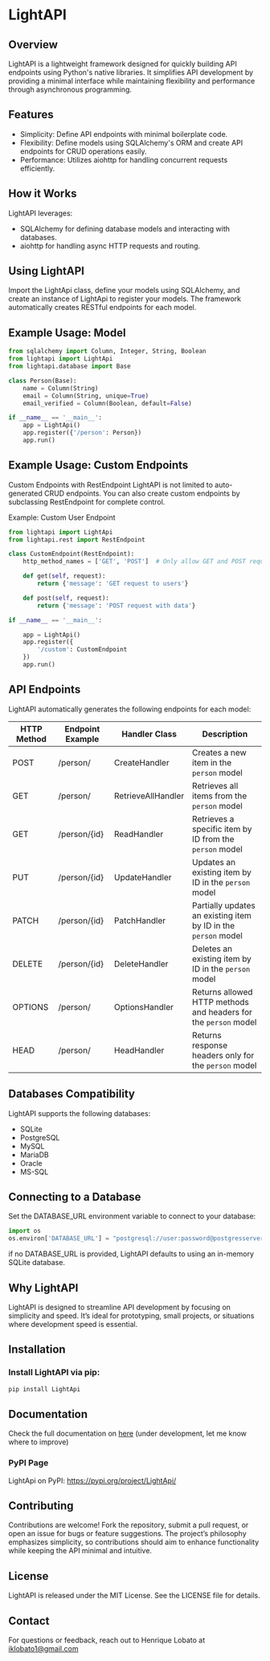 # LightAPI

## Overview
LightAPI is a lightweight framework designed for quickly building API endpoints using Python's native libraries. It simplifies API development by providing a minimal interface while maintaining flexibility and performance through asynchronous programming.

## Features
- Simplicity: Define API endpoints with minimal boilerplate code.
- Flexibility: Define models using SQLAlchemy's ORM and create API endpoints for CRUD operations easily.
- Performance: Utilizes aiohttp for handling concurrent requests efficiently.

## How it Works
LightAPI leverages:
- SQLAlchemy for defining database models and interacting with databases.
- aiohttp for handling async HTTP requests and routing.

## Using LightAPI
Import the LightApi class, define your models using SQLAlchemy, and create an instance of LightApi to register your models. The framework automatically creates RESTful endpoints for each model.

## Example Usage: Model
```python
from sqlalchemy import Column, Integer, String, Boolean
from lightapi import LightApi
from lightapi.database import Base

class Person(Base):
    name = Column(String)
    email = Column(String, unique=True)
    email_verified = Column(Boolean, default=False)

if __name__ == '__main__':
    app = LightApi()
    app.register({'/person': Person})
    app.run()
```

## Example Usage: Custom Endpoints
Custom Endpoints with RestEndpoint
LightAPI is not limited to auto-generated CRUD endpoints. You can also create custom endpoints by subclassing RestEndpoint for complete control.

Example: Custom User Endpoint
```python
from lightapi import LightApi
from lightapi.rest import RestEndpoint

class CustomEndpoint(RestEndpoint):
    http_method_names = ['GET', 'POST']  # Only allow GET and POST requests

    def get(self, request):
        return {'message': 'GET request to users'}

    def post(self, request):
        return {'message': 'POST request with data'}

if __name__ == '__main__':

    app = LightApi()
    app.register({
        '/custom': CustomEndpoint
    })
    app.run()
```

## API Endpoints
LightAPI automatically generates the following endpoints for each model:

| HTTP Method | Endpoint Example          | Handler Class          | Description                                              |
|-------------|---------------------------|------------------------|----------------------------------------------------------|
| POST        | /person/                  | CreateHandler          | Creates a new item in the `person` model                 |
| GET         | /person/                  | RetrieveAllHandler     | Retrieves all items from the `person` model              |
| GET         | /person/{id}              | ReadHandler            | Retrieves a specific item by ID from the `person` model  |
| PUT         | /person/{id}              | UpdateHandler          | Updates an existing item by ID in the `person` model     |
| PATCH       | /person/{id}              | PatchHandler           | Partially updates an existing item by ID in the `person` model |
| DELETE      | /person/{id}              | DeleteHandler          | Deletes an existing item by ID in the `person` model     |
| OPTIONS     | /person/                  | OptionsHandler         | Returns allowed HTTP methods and headers for the `person` model |
| HEAD        | /person/                  | HeadHandler            | Returns response headers only for the `person` model     |


## Databases Compatibility
LightAPI supports the following databases:
- SQLite
- PostgreSQL
- MySQL
- MariaDB
- Oracle
- MS-SQL

## Connecting to a Database
Set the DATABASE_URL environment variable to connect to your database:
```python
import os
os.environ['DATABASE_URL'] = "postgresql://user:password@postgresserver/db"
```
if no DATABASE_URL is provided, LightAPI defaults to using an in-memory SQLite database.

## Why LightAPI
LightAPI is designed to streamline API development by focusing on simplicity and speed. It’s ideal for prototyping, small projects, or situations where development speed is essential.

## Installation
### Install LightAPI via pip:
```bash
pip install LightApi
```

## Documentation
Check the full documentation on [here](https://iklobato.github.io/LightAPI/) (under development, let me know where to improve)

### PyPI Page
LightApi on PyPI: https://pypi.org/project/LightApi/

## Contributing
Contributions are welcome! Fork the repository, submit a pull request, or open an issue for bugs or feature suggestions. The project’s philosophy emphasizes simplicity, so contributions should aim to enhance functionality while keeping the API minimal and intuitive.

## License
LightAPI is released under the MIT License. See the LICENSE file for details.

## Contact
For questions or feedback, reach out to Henrique Lobato at iklobato1@gmail.com

